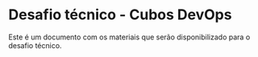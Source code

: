 # Desafio técnico - Cubos DevOps

Este é um documento com os materiais que serão disponibilizado para o desafio técnico.